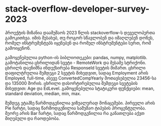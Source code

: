 # stack-overflow-developer-survey-2023

პროექტის მიზანია დაამუშაოს 2023 წლის stackoverflow-ს დეველოპერთა გამოკითხვა. იმის შესახებ, თუ როგორ სწავლობენ და იმაღლებენ დონეს, რომელ ინსტრუმენტებს იყენებენ და რომელ ინსტრუმენტები სურთ, რომ გამოიყენონ.

გამოყენებულია python-ის ბიბლიოთეკები: pandas, numpy, matplotlib.
გამოტანილია ცხრილიდან სვეტი - RemoteWork და მესამე სტრიქონი.
ცხრილს დაენიშნა ინდექსირება ResponseId სვეტის მიმართ.
ცხრილი დაფილტრულია შემდეგი 2 სვეტის მიხედვით, სადაც Employment არის Employed, full-time, ასევე ConvertedCompYearly მოთავსებულია 23456-სა და 135000 შორის.
ცხრილი დასორტირებულია შემდეგი სვეტების მიხედვით: Age და EdLevel.
გამოყენებულია სტატიკური ფუნქციები: mean, standard deviation, median, min, max.

შემდეგ ეტაპზე წარმოდგენილია ვიზუალურად მონაცემები.
პირველი არის Pie ჩარტი, სადაც წარმოდგენილია სამუშაო ტიპების პროცენტულობა.
მეორე არის Bar ჩარტი, სადაც წარმოდგენილია რა განათლება აქვთ მიღებული და რაოდებობა.
